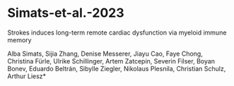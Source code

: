 # Simats-et-al.-2023
Strokes induces long-term remote cardiac dysfunction via myeloid immune memory

Alba Simats, Sijia Zhang, Denise Messerer, Jiayu Cao, Faye Chong, Christina Fürle, Ulrike Schillinger, Artem Zatcepin, Severin Filser, Boyan Bonev, Eduardo Beltrán, Sibylle Ziegler, Nikolaus Plesnila, Christian Schulz, Arthur Liesz*



